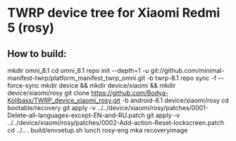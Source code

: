 TWRP device tree for Xiaomi Redmi 5 (rosy)
========================================================
How to build:
--------------------------------------------
mkdir omni_8.1
cd omni_8.1
repo init --depth=1 -u git://github.com/minimal-manifest-twrp/platform_manifest_twrp_omni.git -b twrp-8.1
repo sync -f --force-sync
mkdir device && mkdir device/xiaomi && mkdir device/xiaomi/rosy
git clone https://github.com/Bodya-Kolibass/TWRP_device_xiaomi_rosy.git -b android-8.1 device/xiaomi/rosy
cd bootable/recovery
git apply -v ../../device/xiaomi/rosy/patches/0001-Delete-all-languages-except-EN-and-RU.patch
git apply -v ../../device/xiaomi/rosy/patches/0002-Add-action-Reset-lockscreen.patch
cd ../..
. build/envsetup.sh
lunch rosy-eng
mka recoveryimage
